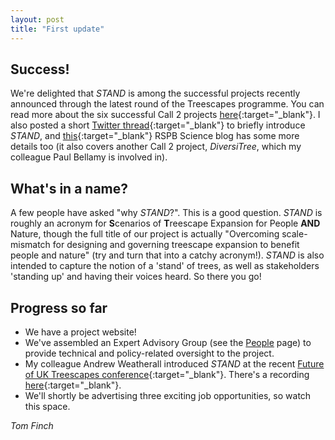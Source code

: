 ```yaml
---
layout: post
title: "First update"
---
```


## Success!
We're delighted that *STAND* is among the successful projects recently announced through the latest round of the Treescapes programme. You can read more about the six successful Call 2 projects [here](https://www.ukri.org/news/research-will-support-the-expansion-of-treescapes-in-the-uk/){:target="_blank"}. I also posted a short [Twitter thread](https://twitter.com/tomfinch89/status/1574334368591630337?s=20&t=KtAjW8W9oNwX5yhSHFW_8A){:target="_blank"} to briefly introduce *STAND*, and [this](https://community.rspb.org.uk/ourwork/b/science/posts/innovative-research-to-support-the-expansion-of-forests-in-the-uk){:target="_blank"} RSPB Science blog has some more details too (it also covers another Call 2 project, *DiversiTree*, which my colleague Paul Bellamy is involved in).

## What's in a name?
A few people have asked "why *STAND*?". This is a good question. *STAND* is roughly an acronym for **S**cenarios of **T**reescape Expansion for People **AND** Nature, though the full  title of our project is actually "Overcoming scale-mismatch for designing and governing treescape expansion to benefit people and nature" (try and turn that into a catchy acronym!). *STAND* is also intended to capture the notion of a 'stand' of trees, as well as stakeholders 'standing up' and having their voices heard. So there you go!

## Progress so far
* We have a project website!
* We've assembled an Expert Advisory Group (see the [People](https://t-finch.github.io/stand/people/#expert-advisory-group) page) to provide technical and policy-related oversight to the project. 
* My colleague Andrew Weatherall introduced *STAND* at the recent [Future of UK Treescapes conference](https://www.uktreescapes.org/future-treescapes-22-the-more-we-learn-about-trees-the-more-there-is-to-learn/){:target="_blank"}. There's a recording [here](https://youtu.be/ksexVrBIncE?t=10235){:target="_blank"}.
* We'll shortly be advertising three exciting job opportunities, so watch this space.

*Tom Finch*
